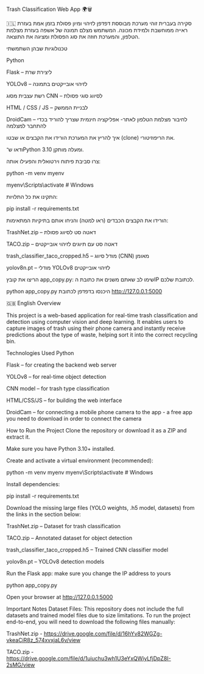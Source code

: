 Trash Classification Web App 🌍🗑️

🇮🇱 סקירה בעברית
זוהי מערכת מבוססת דפדפן לזיהוי ומיון פסולת בזמן אמת בעזרת ראייה ממוחשבת ולמידת מכונה. המשתמש מצלם תמונה של אשפה בעזרת מצלמת הטלפון, והמערכת חוזה את סוג הפסולת ומציגה את התוצאה.

טכנולוגיות שבהן השתמשתי

Python

Flask – ליצירת שרת

YOLOv8 – לזיהוי אובייקטים בתמונה

רשת עצבית מסוג CNN – לסיווג סוגי פסולת

HTML / CSS / JS – לבניית הממשק

DroidCam – לחיבור מצלמת הטלפון לאתר- אפליקציה חינמית שצריך להוריד בכדי להתחבר למצלמה


איך להריץ את המערכת
הורידו את הקבצים או שבטו (clone) את הריפוזיטורי.

ודאו ש־Python 3.10 ומעלה מותקן.

צרו סביבת פיתוח וירטואלית והפעילו אותה:



python -m venv myenv

myenv\Scripts\activate  # Windows

התקינו את כל התלויות:


pip install -r requirements.txt

הורידו את הקבצים הכבדים (ראו למטה) והניחו אותם בתיקיות המתאימות:

TrashNet.zip – דאטה סט לסיווג פסולת

TACO.zip – דאטה סט עם תיוגים לזיהוי אובייקטים

trash_classifier_taco_cropped.h5 – מודל סיווג (CNN) מאומן

yolov8n.pt – מודלי YOLOv8 לזיהוי אובייקטים

הריצו את קובץ app_copy.py: שימו לב שאתם משנים את כתובת הIP לכתובת שלכם.


python app_copy.py
היכנסו בדפדפן לכתובת http://127.0.0.1:5000


🇬🇧 English Overview

This project is a web-based application for real-time trash classification and detection using computer vision and deep learning.
It enables users to capture images of trash using their phone camera and instantly receive predictions about the type of waste, helping sort it into the correct recycling bin.

Technologies Used
Python

Flask – for creating the backend web server

YOLOv8 – for real-time object detection

CNN model – for trash type classification

HTML/CSS/JS – for building the web interface

DroidCam – for connecting a mobile phone camera to the app - a free app you need to download in order to connect the camera

How to Run the Project
Clone the repository or download it as a ZIP and extract it.

Make sure you have Python 3.10+ installed.

Create and activate a virtual environment (recommended):


python -m venv myenv
myenv\Scripts\activate  # Windows

Install dependencies:

pip install -r requirements.txt

Download the missing large files (YOLO weights, .h5 model, datasets) from the links in the section below:

TrashNet.zip – Dataset for trash classification

TACO.zip – Annotated dataset for object detection

trash_classifier_taco_cropped.h5 – Trained CNN classifier model

yolov8n.pt – YOLOv8 detection models

Run the Flask app: make sure you change the IP address to yours


python app_copy.py

Open your browser at http://127.0.0.1:5000

Important Notes
Dataset Files: This repository does not include the full datasets and trained model files due to size limitations. To run the project end-to-end, you will need to download the following files manually:

TrashNet.zip - https://drive.google.com/file/d/16hYv82WGZg-vkeaCiR8z_574xvxjaL6v/view

TACO.zip - https://drive.google.com/file/d/1uiuchu3wh1U3eYxQWiyLfjDpZ8I-2sMG/view
